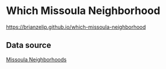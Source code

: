 # Which Missoula Neighborhood

https://brianzelip.github.io/which-missoula-neighborhood

## Data source

[Missoula Neighborhoods](https://missoulamaps-cityofmissoula.hub.arcgis.com/datasets/CityofMissoula%253A%253Aneighborhoods-1/about)
